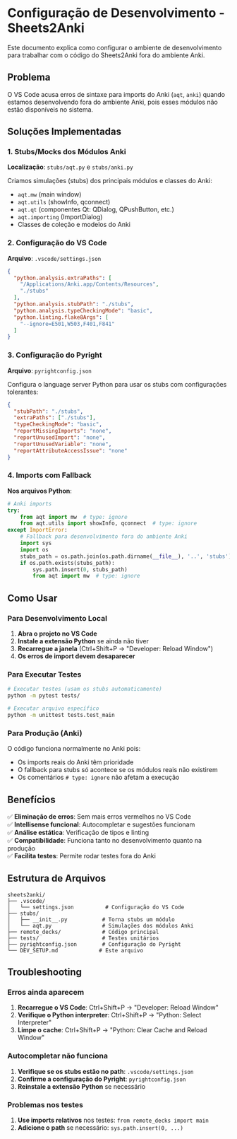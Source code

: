 # Configuração de Desenvolvimento - Sheets2Anki

Este documento explica como configurar o ambiente de desenvolvimento para trabalhar com o código do Sheets2Anki fora do ambiente Anki.

## Problema

O VS Code acusa erros de sintaxe para imports do Anki (`aqt`, `anki`) quando estamos desenvolvendo fora do ambiente Anki, pois esses módulos não estão disponíveis no sistema.

## Soluções Implementadas

### 1. Stubs/Mocks dos Módulos Anki

**Localização**: `stubs/aqt.py` e `stubs/anki.py`

Criamos simulações (stubs) dos principais módulos e classes do Anki:
- `aqt.mw` (main window)
- `aqt.utils` (showInfo, qconnect)
- `aqt.qt` (componentes Qt: QDialog, QPushButton, etc.)
- `aqt.importing` (ImportDialog)
- Classes de coleção e modelos do Anki

### 2. Configuração do VS Code

**Arquivo**: `.vscode/settings.json`

```json
{
  "python.analysis.extraPaths": [
    "/Applications/Anki.app/Contents/Resources",
    "./stubs"
  ],
  "python.analysis.stubPath": "./stubs",
  "python.analysis.typeCheckingMode": "basic",
  "python.linting.flake8Args": [
    "--ignore=E501,W503,F401,F841"
  ]
}
```

### 3. Configuração do Pyright

**Arquivo**: `pyrightconfig.json`

Configura o language server Python para usar os stubs com configurações tolerantes:
```json
{
  "stubPath": "./stubs",
  "extraPaths": ["./stubs"],
  "typeCheckingMode": "basic",
  "reportMissingImports": "none",
  "reportUnusedImport": "none",
  "reportUnusedVariable": "none",
  "reportAttributeAccessIssue": "none"
}
```

### 4. Imports com Fallback

**Nos arquivos Python**:

```python
# Anki imports
try:
    from aqt import mw  # type: ignore
    from aqt.utils import showInfo, qconnect  # type: ignore
except ImportError:
    # Fallback para desenvolvimento fora do ambiente Anki
    import sys
    import os
    stubs_path = os.path.join(os.path.dirname(__file__), '..', 'stubs')
    if os.path.exists(stubs_path):
        sys.path.insert(0, stubs_path)
        from aqt import mw  # type: ignore
```

## Como Usar

### Para Desenvolvimento Local

1. **Abra o projeto no VS Code**
2. **Instale a extensão Python** se ainda não tiver
3. **Recarregue a janela** (Ctrl+Shift+P → "Developer: Reload Window")
4. **Os erros de import devem desaparecer**

### Para Executar Testes

```bash
# Executar testes (usam os stubs automaticamente)
python -m pytest tests/

# Executar arquivo específico
python -m unittest tests.test_main
```

### Para Produção (Anki)

O código funciona normalmente no Anki pois:
- Os imports reais do Anki têm prioridade
- O fallback para stubs só acontece se os módulos reais não existirem
- Os comentários `# type: ignore` não afetam a execução

## Benefícios

✅ **Eliminação de erros**: Sem mais erros vermelhos no VS Code  
✅ **Intellisense funcional**: Autocompletar e sugestões funcionam  
✅ **Análise estática**: Verificação de tipos e linting  
✅ **Compatibilidade**: Funciona tanto no desenvolvimento quanto na produção  
✅ **Facilita testes**: Permite rodar testes fora do Anki  

## Estrutura de Arquivos

```
sheets2anki/
├── .vscode/
│   └── settings.json          # Configuração do VS Code
├── stubs/
│   ├── __init__.py           # Torna stubs um módulo
│   └── aqt.py                # Simulações dos módulos Anki
├── remote_decks/             # Código principal
├── tests/                    # Testes unitários
├── pyrightconfig.json        # Configuração do Pyright
└── DEV_SETUP.md             # Este arquivo
```

## Troubleshooting

### Erros ainda aparecem

1. **Recarregue o VS Code**: Ctrl+Shift+P → "Developer: Reload Window"
2. **Verifique o Python interpreter**: Ctrl+Shift+P → "Python: Select Interpreter"
3. **Limpe o cache**: Ctrl+Shift+P → "Python: Clear Cache and Reload Window"

### Autocompletar não funciona

1. **Verifique se os stubs estão no path**: `.vscode/settings.json`
2. **Confirme a configuração do Pyright**: `pyrightconfig.json`
3. **Reinstale a extensão Python** se necessário

### Problemas nos testes

1. **Use imports relativos** nos testes: `from remote_decks import main`
2. **Adicione o path** se necessário: `sys.path.insert(0, ...)`
